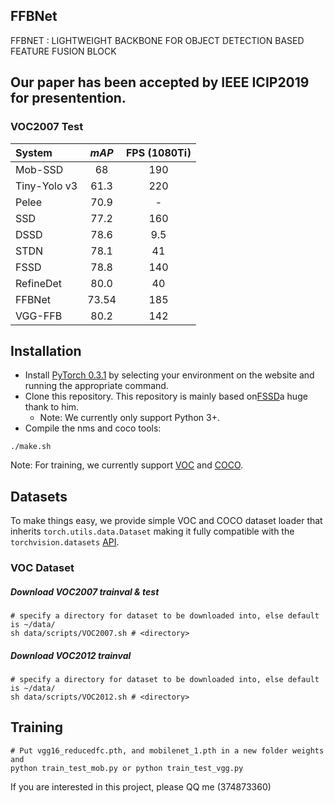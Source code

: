 ## FFBNet
FFBNET : LIGHTWEIGHT BACKBONE FOR OBJECT DETECTION BASED FEATURE FUSION BLOCK

## Our paper has been accepted by IEEE ICIP2019 for presentention.

### VOC2007 Test
| System                                   |  *mAP*   | **FPS** (1080Ti) |
| :--------------------------------------- | :------: | :-----------------------: |
| Mob-SSD |   68   |            190             |
| Tiny-Yolo v3 |   61.3   |           220             |
| Pelee |   70.9   |            -             |
| SSD |   77.2   |            160            |
| DSSD |  78.6   |            9.5             |
| STDN | 78.1 |            41             |
| FSSD | 78.8 |            140             |
| RefineDet |  80.0  |     40      |
| FFBNet |   73.54   |       185        |
| VGG-FFB |   80.2   |      142        |

## Installation
- Install [PyTorch 0.3.1](http://pytorch.org/) by selecting your environment on the website and running the appropriate command.
- Clone this repository. This repository is mainly based on[FSSD](https://github.com/lzx1413/PytorchSSD)a huge thank to him.
  * Note: We currently only support Python 3+.
- Compile the nms and coco tools:
```Shell
./make.sh
```

Note: For training, we currently support [VOC](http://host.robots.ox.ac.uk/pascal/VOC/) and [COCO](http://mscoco.org/). 

## Datasets
To make things easy, we provide simple VOC and COCO dataset loader that inherits `torch.utils.data.Dataset` making it fully compatible with the `torchvision.datasets` [API](http://pytorch.org/docs/torchvision/datasets.html).

### VOC Dataset
##### Download VOC2007 trainval & test

```Shell
# specify a directory for dataset to be downloaded into, else default is ~/data/
sh data/scripts/VOC2007.sh # <directory>
```

##### Download VOC2012 trainval

```Shell
# specify a directory for dataset to be downloaded into, else default is ~/data/
sh data/scripts/VOC2012.sh # <directory>
```

## Training
```Shell
# Put vgg16_reducedfc.pth, and mobilenet_1.pth in a new folder weights and 
python train_test_mob.py or python train_test_vgg.py
```

If you are interested in this project, please QQ me (374873360)
